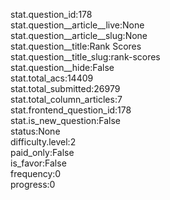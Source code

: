 stat.question_id:178  
stat.question__article__live:None  
stat.question__article__slug:None  
stat.question__title:Rank Scores  
stat.question__title_slug:rank-scores  
stat.question__hide:False  
stat.total_acs:14409  
stat.total_submitted:26979  
stat.total_column_articles:7  
stat.frontend_question_id:178  
stat.is_new_question:False  
status:None  
difficulty.level:2  
paid_only:False  
is_favor:False  
frequency:0  
progress:0  
